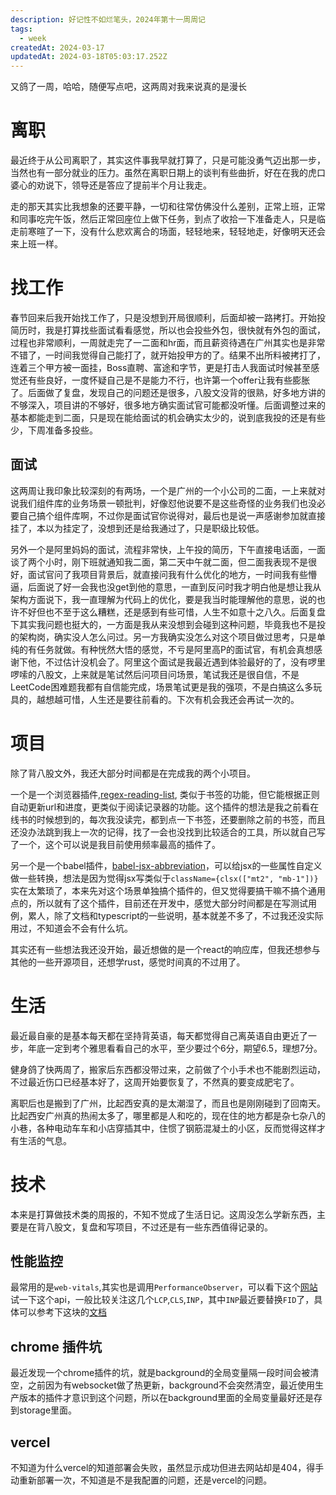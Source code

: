 ```yaml
---
description: 好记性不如烂笔头，2024年第十一周周记
tags:
  - week
createdAt: 2024-03-17
updatedAt: 2024-03-18T05:03:17.252Z
---
```


又鸽了一周，哈哈，随便写点吧，这两周对我来说真的是漫长

# 离职

最近终于从公司离职了，其实这件事我早就打算了，只是可能没勇气迈出那一步，当然也有一部分就业的压力。虽然在离职日期上的谈判有些曲折，好在在我的虎口婆心的劝说下，领导还是答应了提前半个月让我走。

走的那天其实比我想象的还要平静，一切和往常仿佛没什么差别，正常上班，正常和同事吃完午饭，然后正常回座位上做下任务，到点了收拾一下准备走人，只是临走前寒暄了一下，没有什么悲欢离合的场面，轻轻地来，轻轻地走，好像明天还会来上班一样。

# 找工作

春节回来后我开始找工作了，只是没想到开局很顺利，后面却被一路拷打。开始投简历时，我是打算找些面试看看感觉，所以也会投些外包，很快就有外包的面试，过程也非常顺利，一周就走完了一二面和hr面，而且薪资待遇在广州其实也是非常不错了，一时间我觉得自己能打了，就开始投甲方的了。结果不出所料被拷打了，连着三个甲方被一面挂，Boss直聘、富途和字节，更是打击人我面试时候甚至感觉还有些良好，一度怀疑自己是不是能力不行，也许第一个offer让我有些膨胀了。后面做了复盘，发现自己的问题还是很多，八股文没背的很熟，好多地方讲的不够深入，项目讲的不够好，很多地方确实面试官可能都没听懂。后面调整过来的基本都能走到二面，只是现在能给面试的机会确实太少的，说到底我投的还是有些少，下周准备多投些。

## 面试

这两周让我印象比较深刻的有两场，一个是广州的一个小公司的二面，一上来就对说我们组件库的业务场景一顿批判，好像怼他说要不是这些奇怪的业务我们也没必要自己搞个组件库啊，不过你是面试官你说得对，最后也是说一声感谢参加就直接挂了，本以为挂定了，没想到还是给我通过了，只是职级比较低。

另外一个是阿里妈妈的面试，流程非常快，上午投的简历，下午直接电话面，一面谈了两个小时，刚下班就通知我二面，第二天中午就二面，但二面我表现不是很好，面试官问了我项目背景后，就直接问我有什么优化的地方，一时间我有些懵逼，后面说了好一会我也没get到他的意思，一直到反问时我才明白他是想让我从架构方面说下，我一直理解为代码上的优化，要是我当时能理解他的意思，说的也许不好但也不至于这么糟糕，还是感到有些可惜，人生不如意十之八久。后面复盘下其实我问题也挺大的，一方面是我从来没想到会碰到这种问题，毕竟我也不是投的架构岗，确实没人怎么问过。另一方我确实没怎么对这个项目做过思考，只是单纯的有任务就做。有种恍然大悟的感觉，不亏是阿里高P的面试官，有机会真想感谢下他，不过估计没机会了。阿里这个面试是我最近遇到体验最好的了，没有啰里啰嗦的八股文，上来就是笔试然后问项目问场景，笔试我还是很自信，不是LeetCode困难题我都有自信能完成，场景笔试更是我的强项，不是白搞这么多玩具的，越想越可惜，人生还是要往前看的。下次有机会我还会再试一次的。

# 项目

除了背八股文外，我还大部分时间都是在完成我的两个小项目。

一个是一个浏览器插件,[regex-reading-list](https://github.com/yjrhgvbn/regex-reading-list), 类似于书签的功能，但它能根据正则自动更新url和进度，更类似于阅读记录器的功能。这个插件的想法是我之前看在线书的时候想到的，每次我没读完，都到点一下书签，还要删除之前的书签，而且还没办法跳到我上一次的记得，找了一会也没找到比较适合的工具，所以就自己写了一个，这个可以说是我目前使用频率最高的插件了。

另一个是一个babel插件，[babel-jsx-abbreviation](https://github.com/yjrhgvbn/babel-jsx-abbreviation)，可以给jsx的一些属性自定义做一些转换，想法是因为觉得jsx写类似于`className={clsx(["mt2", "mb-1"])}`实在太繁琐了，本来先对这个场景单独搞个插件的，但又觉得要搞干嘛不搞个通用点的，所以就有了这个插件，目前还在开发中，感觉大部分时间都是在写测试用例，累人，除了文档和typescript的一些说明，基本就差不多了，不过我还没实际用过，不知道会不会有什么坑。

其实还有一些想法我还没开始，最近想做的是一个react的响应库，但我还想参与其他的一些开源项目，还想学rust，感觉时间真的不过用了。

# 生活

最近最自豪的是基本每天都在坚持背英语，每天都觉得自己离英语自由更近了一步，年底一定到考个雅思看看自己的水平，至少要过个6分，期望6.5，理想7分。

健身鸽了快两周了，搬家后东西都没带过来，之前做了个小手术也不能剧烈运动，不过最近伤口已经基本好了，这周开始要恢复了，不然真的要变成肥宅了。

离职后也是搬到了广州，比起西安真的是太潮湿了，而且也是刚刚碰到了回南天。比起西安广州真的热闹太多了，哪里都是人和吃的，现在住的地方都是杂七杂八的小巷，各种电动车车和小店穿插其中，住惯了钢筋混凝土的小区，反而觉得这样才有生活的气息。

# 技术

本来是打算做技术类的周报的，不知不觉成了生活日记。这周没怎么学新东西，主要是在背八股文，复盘和写项目，不过还是有一些东西值得记录的。

## 性能监控

最常用的是`web-vitals`,其实也是调用`PerformanceObserver`，可以看下这个[网站](https://webperf-snippets.nucliweb.net/)试一下这个api，一般比较关注这几个`LCP`,`CLS`,`INP`，其中`INP`最近要替换`FID`了，具体可以参考下这块的[文档](https://web.dev/articles/inp?hl=zh-cn)

## chrome 插件坑

最近发现一个chrome插件的坑，就是background的全局变量隔一段时间会被清空，之前因为有websocket做了热更新，background不会突然清空，最近使用生产版本的插件才意识到这个问题，所以在background里面的全局变量最好还是存到storage里面。

## vercel

不知道为什么vercel的知道部署会失败，虽然显示成功但进去网站却是404，得手动重新部署一次，不知道是不是我配置的问题，还是vercel的问题。
